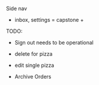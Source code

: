 Side nav
- inbox, settings = capstone +

TODO: 
- Sign out needs to be operational

- delete for pizza 

- edit single pizza 

- Archive Orders
